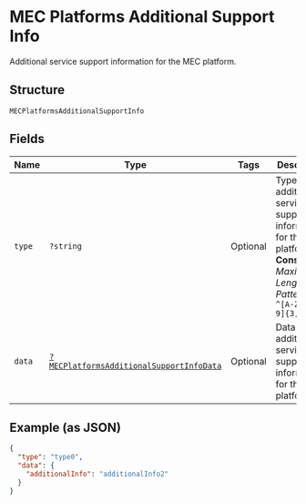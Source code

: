 
# MEC Platforms Additional Support Info

Additional service support information for the MEC platform.

## Structure

`MECPlatformsAdditionalSupportInfo`

## Fields

| Name | Type | Tags | Description | Getter | Setter |
|  --- | --- | --- | --- | --- | --- |
| `type` | `?string` | Optional | Type of additional service support information for the MEC platform.<br>**Constraints**: *Maximum Length*: `32`, *Pattern*: `^[A-Za-z0-9]{3,32}$` | getType(): ?string | setType(?string type): void |
| `data` | [`?MECPlatformsAdditionalSupportInfoData`](../../doc/models/mec-platforms-additional-support-info-data.md) | Optional | Data about additional service support information for the MEC platform. | getData(): ?MECPlatformsAdditionalSupportInfoData | setData(?MECPlatformsAdditionalSupportInfoData data): void |

## Example (as JSON)

```json
{
  "type": "type0",
  "data": {
    "additionalInfo": "additionalInfo2"
  }
}
```

